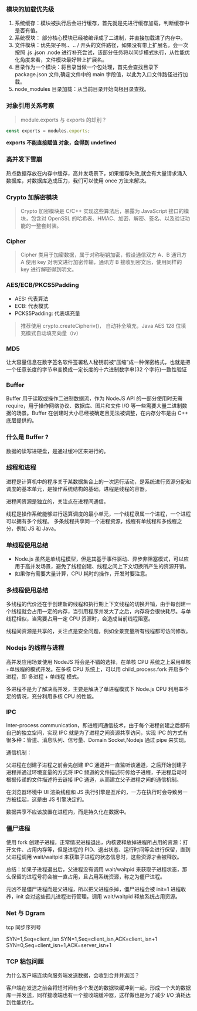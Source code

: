 ### 模块的加载优先级

1. 系统缓存：模块被执行后会进行缓存，首先就是先进行缓存加载，判断缓存中是否有值。
2. 系统模块： 部分核心模块已经被编译成了二进制，并直接加载进了内存中。
3. 文件模块：优先架子啊.、.. / 开头的文件路径，如果没有带上扩展名，会一次按照 .js .json .node 进行补充尝试，该部分任务将以同步模式执行，从性能优化角度来看，文件模块最好带上扩展名。
4. 目录作为一个模块：将目录当做一个包处理，首先会查找目录下 package.json 文件,确定文件中的 main 字段值，以此为入口文件路径进行加载。
5. node_modules 目录加载：从当前目录开始向根目录查找。

### 对象引用关系考察

> module.exports 与 exports 的却别？

```js
const exports = modules.exports;
```

**exports 不能直接赋值 对象，会得到 undefined**

### 高并发下雪崩

热点数据存放在内存中缓存，高并发场景下，如果缓存失效,就会有大量请求涌入数据库，对数据库造成压力，我们可以使用 once 方法来解决。

### Crypto 加解密模块

> Crypto 加密模块是 C/C++ 实现这些算法后，暴露为 JavaScript 接口的模块，包含对 OpenSSL 的哈希表、HMAC、加密、解密、签名、以及验证功能的一整套封装。

### Cipher

> Cipher 类用于加密数据，属于对称秘钥加密，假设通信双方 A、B 通讯方 A 使用 key 对明文进行加密传输，通讯方 B 接收到密文后，使用同样的 key 进行解密得到明文。

### AES/ECB/PKCS5Padding

- AES: 代表算法
- ECB: 代表模式
- PCKS5Padding: 代表填充量

> 推荐使用 crypto.createCipheriv()， 自动补全填充，Java AES 128 位填充模式自动填充向量（iv）

### MD5

让大容量信息在数字签名软件签署私人秘钥前被“压缩”成一种保密格式，也就是把一个任意长度的字节串变换成一定长度的十六进制数字串(32 个字符)一致性验证

### Buffer

Buffer 用于读取或操作二进制数据流，作为 NodeJS API 的一部分使用时无需 require，用于操作网络协议、数据库、图片和文件 I/O 等一些需要大量二进制数据的场景。Buffer 在创建时大小已经被确定且无法被调整，在内存分布是由 C++ 底层提供的。

### 什么是 Buffer ?

数据的读写进硬盘，是通过缓冲区来进行的。

### 线程和进程

进程是计算机中的程序关于某数据集合上的一次运行活动，是系统进行资源分配和调度的基本单元，是操作系统结构的基础，进程是线程的容器。

进程间资源是独立的，关注点在进程间通信。

线程是操作系统能够进行运算调度的最小单元，一个线程隶属一个进程，一个进程可以拥有多个线程。
多条线程共享同一个进程资源，线程有单线程和多线程之分，例如 JS 和 Java。

### 单线程使用总结

- Node.js 虽然是单线程模型，但是其基于事件驱动、异步非阻塞模式，可以应用于高并发场景，避免了线程创建、线程之间上下文切换所产生的资源开销。
- 如果你有需要大量计算，CPU 耗时的操作，开发时要注意。

### 多线程使用总结

多线程的代价还在于创建新的线程和执行期上下文线程的切换开销，由于每创建一个线程就会占用一定的内存，当引用程序并发大了之后，内存将会很快耗尽。与单线程相似，当需要占用一定 CPU 资源时，会造成当前线程阻塞。

线程间资源是共享的，关注点是安全问题，例如全景变量所有线程都可访问修改。

### Nodejs 的线程与进程

高并发应用场景使用 NodeJS 将会是不错的选择，在单核 CPU 系统之上采用单核+单线程的模式开发。在多核 CPU 系统上，可以用 child_process.fork 开启多个进程，即 多进程 + 单线程 模式。

多进程不是为了解决高并发，主要是解决了单进程模式下 Node.js CPU 利用率不足的情况，充分利用多核 CPU 的性能。

### IPC

Inter-process communication，即进程间通信技术，由于每个进程创建之后都有自己的独立空间，实现 IPC 就是为了进程之间资源共享访问，实现 IPC 的方式有很多种：管道、消息队列、信号量、Domain Socket,Nodejs 通过 pipe 来实现。

通信机制：

父进程在创建子进程之前会先创建 IPC 通道并一直监听该通道，之后开始创建子进程并通过环境变量的方式将 IPC 频道的文件描述符传给子进程，子进程启动时根据传递的文件描述符去链接 IPC 通道，从而建立父子进程之间的通信机制。

在浏览器环境中 UI 渲染线程和 JS 执行引擎是互斥的，一方在执行时会导致另一方被挂起，这是由 JS 引擎决定的。

数据共享不应该放置在进程内，而是持久化在数据中。

### 僵尸进程

使用 fork 创建子进程，正常情况进程退出，内核要释放掉进程所占用的资源：打开文件、占用内存等，但是进程的 PID、退出状态、运行时间等会进行保留，直到父进程调用 wait/waitpid 来获取子进程的状态信息时，这些资源才会被释放。

总结：如果子进程退出后，父进程没有调用 wait/waitpid 来获取子进程状态，那么保留的进程号将会被一直占用，且占用系统资源，称之为僵尸进程。

元凶不是僵尸进程而是父进程，所以把父进程杀掉，僵尸进程会被 init=1 进程收养，init 会对这些孤儿进程进行管理，调用 wait/waitpid 释放系统占用资源。

### Net 与 Dgram

tcp 同步序列号

SYN=1,Seq=client_isn
SYN=1,Seq=client_isn,ACK=client_isn+1
SYN=0,Seq=client_isn+1,ACK=server_isn+1

### TCP 粘包问题

为什么客户端连续向服务端发送数据，会收到合并并返回？

客户端在发送之前会将短时间有多个发送的数据块缓冲到一起，形成一个大的数据库一并发送，同样接收端也有一个接收端缓冲器，这样做也是为了减少 I/O 消耗达到性能优化。

